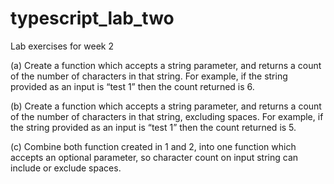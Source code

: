 # typescript_lab_two
Lab exercises for week 2

(a) Create a function which accepts a string parameter, and returns a count of the
number of characters in that string. For example, if the string provided as an input
is “test 1” then the count returned is 6.

(b) Create a function which accepts a string parameter, and returns a count of the
number of characters in that string, excluding spaces. For example, if the string
provided as an input is “test 1” then the count returned is 5.

(c) Combine both function created in 1 and 2, into one function which accepts an
optional parameter, so character count on input string can include or exclude spaces.
